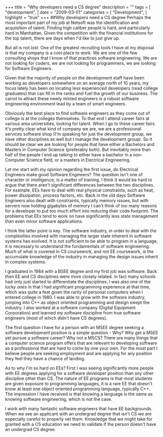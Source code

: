 +++
title = "Why developers need a CS degree"
description = ""
tags = [
        "development",
]
date = "2009-03-01"
categories = [
    "Development",
]
highlight = "true"
+++
##Why developers need a CS degree
Perhaps the most important part of my job at Netsoft was the identification and acquisition of talent. Finding high caliber people is hard, and particularly hard in Manhattan. Given the competition with the financial institutions for the top talent, there are days when I'd like to just give up.

But all is not lost. One of the greatest recruiting tools I have at my disposal is that my company is a cool place to work. We are one of the few consulting shops that I know of that practices software engineering. We are not looking for coders, we are not looking for programmers, we are looking for Software Engineers.

Given that the majority of people on the development staff have been working as developers somewhere on an average north of 10 years, my focus lately has been on locating less experienced developers (read college graduates) that can fill in the ranks and fuel the growth of our business. The carrot to attract these newly minted engineers is a robust software engineering environment lead by a team of smart engineers. 

Obviously the best place to find software engineers as they come out of college is at the colleges themselves. To that end I attend career fairs at various area universities, looking for talent.  When I go to these career fairs it's pretty clear what kind of company we are, we are a professional services software shop (I'm speaking for just the development group, we have other disciplines as well but I manage the development group). So it should be clear we are looking for people that have either a Bachelors and Masters in Computer Science (preferably both). But inevitably more than half of the people I end up talking to either have a bachelor in a non-Computer Science field, or a masters in Electrical Engineering.

Let me start with my opinion regarding the first issue, do Electrical Engineers make good Software Engineers? The question isn't one of character or intelligence, is a matter of training. I think it would be hard to argue that there aren't significant differences between the two disciplines. For example, EEs have to deal with real physical constraints, such as heat, power dissipation, process factors, etc. Back in the old days Software Engineers also dealt with constraints, typically memory issues, but with servers now holding gigabytes of memory I can't think of too many reasons for a developer to put too much effort into reducing their code footprint. The problems that EEs tend to work on have significantly less state management than even minor software applications. 

I think the latter point is key. The software industry, in order to deal with the complexities involved with managing the larger state inherent in software systems has evolved. It is not sufficient to be able to program in a language, it is necessary to understand the fundamentals of software engineering. Much of what is covered in CS coursework, and not EE coursework, is the accumulate knowledge of the industry in managing the design issues inherit in complex systems.

I graduated in 1984 with a BSEE degree and my first job was software. Back then EE and CS disciplines were more closely related. In fact many schools had only just started to differentiate the disciplines. I was also one of the *lucky ones* in that I had significant programming experience at that time, which was quite a feat given the rarity of personal computers when I entered college in 1980. I was able to grow with the software industry, jumping into C++ as object oriented programming and design swept the industry. I also worked at a software company (Digital Equipment Corporation) and learned my software discipline from true software engineers (most of which didn't have CS degrees).

The first question I have for a person with an MSEE degree seeking a software development position is a simple question - Why? Why get a MSEE yet pursue a software career? Why not a MSCS? There are many things that a computer science program offers that are relevant to developing software as a professional that are hard to come by one your own. For the most part I believe people are seeking employment and are applying for any position they feel they have a chance of landing.

As to why I'm so hard on EEs? First I was seeing significantly more people with EE degrees applying for a software developer position than any other discipline other than CS. The nature of EE programs is that most students are given exposure to programming languages, it is a rare EE that doesn't know at least one object oriented programming language, typically C++. The impression I have received is that knowing a language is the same as knowing software engineering, which is not the case.

I work with many fantastic software engineers that have EE backgrounds. When we see an applicant with an undergrad degree that isn't CS we are especially careful to properly vet them. Knowledge that we might take for granted with a CS education we need to validate if the person doesn't have an undergrad CS degree.
